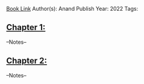 
[Book Link]()
Author(s): Anand
Publish Year: 2022
Tags:

## <u>Chapter 1: </u>
–Notes–


## <u>Chapter 2:</u>
–Notes–